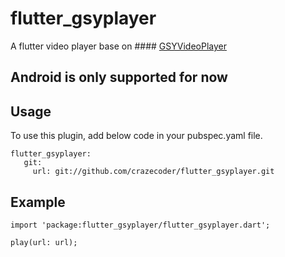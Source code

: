 # flutter_gsyplayer

A flutter video player base on #### [GSYVideoPlayer](https://github.com/CarGuo/GSYVideoPlayer)

## Android is only supported for now

## Usage

To use this plugin, add below code in your pubspec.yaml file.
```
flutter_gsyplayer:
   git:
     url: git://github.com/crazecoder/flutter_gsyplayer.git
```

## Example
```
import 'package:flutter_gsyplayer/flutter_gsyplayer.dart';

play(url: url);
```
